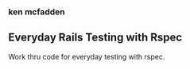 

### ken mcfadden

## Everyday Rails Testing with Rspec

Work thru code for everyday testing with rspec.